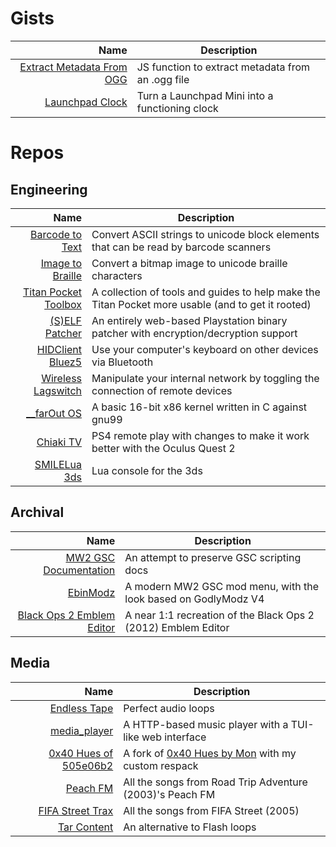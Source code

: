 # Gists
| Name | Description |
|---:|---|
| [Extract Metadata From OGG](https://gist.github.com/505e06b2/d7c487893b45f719485c938680a8ab4a) | JS function to extract metadata from an .ogg file |
| [Launchpad Clock](https://gist.github.com/505e06b2/ecd384170360755470b397bd81dfef3a) | Turn a Launchpad Mini into a functioning clock |

# Repos

## Engineering
| Name | Description |
|---:|---|
| [Barcode to Text](https://github.com/505e06b2/Barcode-to-Text) | Convert ASCII strings to unicode block elements that can be read by barcode scanners |
| [Image to Braille](https://github.com/505e06b2/Image-to-Braille) | Convert a bitmap image to unicode braille characters |
| [Titan Pocket Toolbox](https://github.com/505e06b2/Titan-Pocket-Toolbox) | A collection of tools and guides to help make the Titan Pocket more usable (and to get it rooted) |
| [(S)ELF Patcher](https://github.com/505e06b2/self-patcher) | An entirely web-based Playstation binary patcher with encryption/decryption support |
| [HIDClient Bluez5](https://github.com/505e06b2/HIDClient-Bluez5) | Use your computer's keyboard on other devices via Bluetooth |
| [Wireless Lagswitch](https://github.com/505e06b2/Wireless-Lagswitch) | Manipulate your internal network by toggling the connection of remote devices |
| [__farOut OS](https://github.com/505e06b2/__farOut-OS) | A basic 16-bit x86 kernel written in C against gnu99 |
| [Chiaki TV](https://github.com/505e06b2/Chiaki-TV) | PS4 remote play with changes to make it work better with the Oculus Quest 2 |
| [SMILELua 3ds](https://github.com/505e06b2/SmileLUA-3ds) | Lua console for the 3ds |

## Archival
| Name | Description |
|---:|---|
| [MW2 GSC Documentation](https://github.com/505e06b2/MW2-GSC-Documentation) | An attempt to preserve GSC scripting docs |
| [EbinModz](https://github.com/505e06b2/EbinModz) | A modern MW2 GSC mod menu, with the look based on GodlyModz V4 |
| [Black Ops 2 Emblem Editor](https://github.com/505e06b2/Black-Ops-2-Emblem-Editor) | A near 1:1 recreation of the Black Ops 2 (2012) Emblem Editor |

## Media
| Name | Description |
|---:|---|
| [Endless Tape](https://github.com/505e06b2/Endless-Tape) | Perfect audio loops |
| [media_player](https://github.com/505e06b2/media_player) | A HTTP-based music player with a TUI-like web interface |
| [0x40 Hues of 505e06b2](https://github.com/505e06b2/0x40-Hues-of-505e06b2) | A fork of [0x40 Hues by Mon](https://github.com/mon/0x40-web) with my custom respack |
| [Peach FM](https://github.com/505e06b2/peach_fm) | All the songs from Road Trip Adventure (2003)'s Peach FM |
| [FIFA Street Trax](https://github.com/505e06b2/FIFA-Street-Trax) | All the songs from FIFA Street (2005) |
| [Tar Content](https://github.com/505e06b2/Tar-Content) | An alternative to Flash loops |
